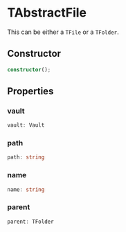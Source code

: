 # TAbstractFile

This can be either a `TFile` or a `TFolder`.

## Constructor

```ts
constructor();
```

## Properties

### vault

```ts
vault: Vault
```

### path

```ts
path: string
```

### name

```ts
name: string
```

### parent

```ts
parent: TFolder
```

